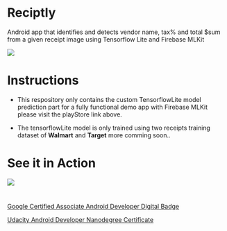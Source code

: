 # Reciptly
Android app that identifies and detects  vendor name, tax% and total $sum from a given receipt image using Tensorflow Lite and Firebase MLKit

[![](https://cdn.rawgit.com/steverichey/google-play-badge-svg/master/img/en_get.svg)](https://play.google.com/store/apps/details?id=infinity1087.android.com.reciptly)

# Instructions

- This respository only contains the custom TensorflowLite model prediction part for a fully functional demo app with Firebase MLKit     please visit the playStore link above.

- The tensorflowLite model is only trained using two receipts training dataset of **Walmart** and **Target** more comming soon..  


# See it in Action


![](reciptly.gif)


#


[Google Certified Associate Android Developer Digital Badge](https://www.credential.net/txa6s9vc)

[Udacity Android Developer Nanodegree Certificate](https://confirm.udacity.com/JDMTWDA5)

